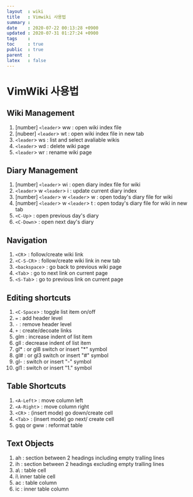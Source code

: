 ```yaml
---
layout  : wiki
title   : Vimwiki 사용법
summary : 
date    : 2020-07-22 00:13:28 +0900
updated : 2020-07-31 01:27:24 +0900
tags    : 
toc     : true
public  : true
parent  : 
latex   : false
---
```


# VimWiki 사용법

## Wiki Management
1. [number] `<leader`> ww : open wiki index file
2. [nubeer] `<leader`> wt : open wiki index file in new tab
3. `<leader`> ws : list and select avaliable wikis
4. `<leader`> wd : delete wiki page
5. `<leader`> wr : rename wiki page

## Diary Management
1. [number] `<leader`> wi : open diary index file for wiki
2. `<leader`> w `<leader`> i : update current diary index
3. [number] `<leader`> w `<leader`> w : open today's diary file for wiki
4. [number] `<leader`> w `<leader`> t : open today's diary file for wiki in new tab
5. `<C-Up`> : open previous day's diary
6. `<C-Down`> : open next day's diary

## Navigation
1. `<CR`> : follow/create wiki link
2. `<C-S-CR`> : follow/create wiki link in new tab
3. `<backspace`> : go back to previous wiki page
4. `<Tab`> : go to next link on current page
5. `<S-Tab`> : go to previous link on current page

## Editing shortcuts
1. `<C-Space`> : toggle list item on/off
2. `=` :  add header level
3. `-` : remove header level
4. `+` : create/decoate links
5. glm : increase indent of list item
6. gll : decrease indent of list item
7. gl* : or gl8 switch or insert "*" symbol
8. gl# : or gl3 switch or insert "#" symbol
9. gl- : switch or insert "-" symbol
10. gl1 : switch or insert "1." symbol

## Table Shortcuts
1. `<A-Left`> : move column left
2. `<A-Right`> : move column right 
3. `<CR`> : (insert mode) go down/create cell
4. `<Tab`> : (insert mode) go next/ create cell
5. gqq or gww : reformat table

## Text Objects
1. ah : section between 2 headings including empty tralling lines
2. ih : section between 2 headings excluding empty tralling lines
3. a\ : table cell
4. i\ inner table cell
5. ac : table column 
6. ic : inner table column
